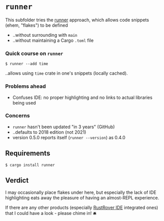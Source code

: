 # `runner`

This subfolder tries the [runner](https://crates.io/crates/runner) approach, which allows code snippets (ehem, "flakes") to be defined

- ..without surrounding with `main`
- ..without maintaining a Cargo `.toml` file

### Quick course on `runner`

```
$ runner --add time
```

..allows using `time` crate in one's snippets (locally cached).


### Problems ahead

- Confuses IDE: no proper highlighting and no links to actual libraries being used

### Concerns

- `runner` hasn't been updated "in 3 years" (GitHub)
- ..defaults to 2018 edition (not 2021)
- version 0.5.0 reports itself (`runner --version`) as 0.4.0

## Requirements

```
$ cargo install runner
```

## Verdict

I may occasionally place flakes under here, but especially the lack of IDE highlighting eats away the pleasure of having an almost-REPL experience.

If there are any other products (especially [RustRover IDE](https://www.jetbrains.com/rust/) integrated ones) that I could have a look - please chime in! 🛎️


